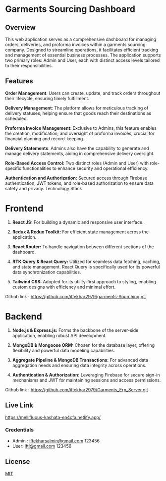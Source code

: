 # Garments Sourcing Dashboard
## Overview
This web application serves as a comprehensive dashboard for managing orders, deliveries, and proforma invoices within a garments sourcing company. Designed to streamline operations, it facilitates efficient tracking and management of essential business processes. The application supports two primary roles: Admin and User, each with distinct access levels tailored to their responsibilities.


## Features
**Order Management**: Users can create, update, and track orders throughout their lifecycle, ensuring timely fulfillment.

**Delivery Management**: The platform allows for meticulous tracking of delivery statuses, helping ensure that goods reach their destinations as scheduled.

**Proforma Invoice Management**: Exclusive to Admins, this feature enables the creation, modification, and oversight of proforma invoices, crucial for financial planning and record-keeping.

**Delivery Statements**: Admins also have the capability to generate and manage delivery statements, aiding in comprehensive delivery oversight.

**Role-Based Access Control:** Two distinct roles (Admin and User) with role-specific functionalities to enhance security and operational efficiency.

**Authentication and Authorization:** Secured access through Firebase authentication, JWT tokens, and role-based authorization to ensure data safety and privacy.
Technology Stack


# Frontend
1. **React JS:** For building a dynamic and responsive user interface.

2. **Redux & Redux Toolkit:** For efficient state management across the application.

3. **React Router:** To handle navigation between different sections of the dashboard.

4. **RTK Query & React Query:** Utilized for seamless data fetching, caching, and state management. React Query is specifically used for its powerful data synchronization capabilities.
5. **Tailwind CSS:** Adopted for its utility-first approach to styling, enabling custom designs with efficiency and minimal effort. 

Github link : <https://github.com/iftekhar2979/garments-Sourching.git>
# Backend
1. **Node.js & Express.js:** Forms the backbone of the server-side application, enabling robust API development.

2. **MongoDB & Mongoose ORM:** Chosen for the database layer, offering flexibility and powerful data modeling capabilities.

3. **Aggregate Pipeline & MongoDB Transactions:** For advanced data aggregation needs and ensuring data integrity across operations.


4. **Authentication & Authorization:** Leveraging Firebase for secure sign-in mechanisms and JWT for maintaining sessions and access permissions.

Github link : <https://github.com/iftekhar2979/Garments_Erp_Server.git>
## Live Link

<https://mellifluous-kashata-ea4cfa.netlify.app/>
### Credentials 
- Admin :  iftekharsalmin@gmail.com  123456
- User:  ifti@gmail.com  123456
## License

[MIT](https://choosealicense.com/licenses/mit/)

